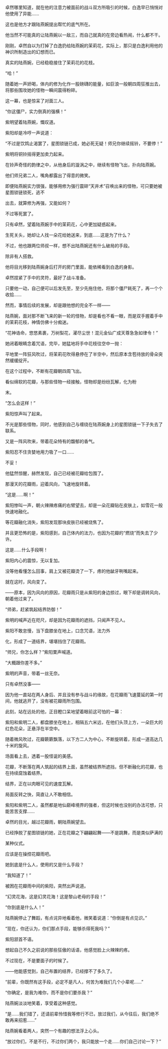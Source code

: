 卓然哪里知道，就在他的注意力被面前的战斗双方所吸引的时候，白逸早已悄悄对他使用了异能……

这也是他方才跟陆燕婉提出帮忙的底气所在。

他当然不可能真的让陆燕婉以一敌三，而自己就真的在旁边看热闹，什么都不干。

刚刚，卓然自以为打掉了白逸扔给陆燕婉的茉莉花，实际上，那只是白逸利用他的神识所制造出的幻想而已。

真实的陆燕婉，已经稳稳接住了茉莉花的花枝。

“哈！”

随着她一声娇喝，体内的修为化作一股磅礴的能量，如巨浪一般朝四周狂推出去，将那些围攻她的怪物一瞬间震得粉碎。

这一幕，也是惊呆了对面三人。

“你这僵尸，实力倒真的强横！”

紫明望着陆燕婉，慨叹道。

紫阳却是冷哼一声说道：

“不过是饮鸩止渴罢了，星图锁链已成，她必死无疑！师兄你继续摇铃，不要停！”

紫明将铜铃摇得更加卖力起来。

在铃声奇怪的韵律之中，从他身后的漩涡之中，继续有怪物飞出，扑向陆燕婉。

他们师兄弟二人，嘴角都露出了得意的微笑。

即便陆燕婉实力很强，能够用修为强行震碎“天井术”召唤出来的怪物，可只要她被星图锁链锁死，逃不

出去，就算修为再强，又能如何？

不过等死罢了。

只有卓然，望着陆燕婉手中的茉莉花，心中更加疑惑起来。

生死关头，她却让人找一朵花给她送来，到底……这是为了什么？

不过，他也跟两位师叔一样，想不出陆燕婉还有什么破局的手段。

除非有人搭救。

他将目光移到陆燕婉身后打开的房门里面，能依稀看到白逸的身影。

卓然捏紧了手中的灵符，最好了战斗准备。

只要他一动，自己便可以后发先至，至少先拖住他，将那个僵尸耗死了，再一个个收拾……

然而，事情后续的发展，却是跟他想的完全不一样——

陆燕婉，面对那不断飞来的新一轮的怪物，却是看也不看一眼，而是双手握着手中的茉莉花枝，神情仿佛十分痴迷。

“花神诰命，悠悠素裹，万树梨花，濯尽尘世！混元金仙广成天尊急急如律令！”

她闭着眼睛念着咒语，完毕，她猛地将手中花枝往空中一抛：

平地里一阵狂风吹过，将茉莉花吹得悬停在了半空中，然后原本含苞待放的骨朵突然缓缓绽开。

在这个过程中，不断有花瓣朝四周飞出。

看似绵软的花瓣，与那些怪物一经接触，怪物却是纷纷瓦解，化为粉

末。

“怎么会这样！”

紫阳惊声叫了起来。

不光是那些怪物，同时，他感到自己与缠绕在陆燕婉身上的星图锁链一下子失去了联系。

又是一阵风吹来，带着花朵特有的馥郁的香气。

紫阳忍不住贪婪地用力吸了一口……

不妥！

他猛然惊醒，赫然发现，自己已经被花瓣给包围了。

那漫天的花瓣雨，迎着风向，飞速地旋转着。

“这是……啊！”

紫阳惨叫一声，朝火辣辣疼痛的右臂望去，却是一朵花瓣贴在皮肤上，如雪花一般快速地融化。

等花瓣融化消失，紫阳发现那块皮肤已经被烧焦了。

并且更恐怖的是，紫阳感到，自己体内的法力，也因为花瓣的“燃烧”而失去了少许。

这是……什么手段啊！

紫阳内心的震惊，无以复加。

没等他看懂怎么回事，肩上又被花瓣烫了一下，疼的他龇牙咧嘴起来。

就在这时，风向变了。

——原本，因为风向的原因，花瓣雨只是从紫阳的身边掠过，眼下却是调转风向，朝着他过来了。

“师弟，赶紧筑起结界防御！”

紫明的喊声近在咫尺，却是因为花瓣雨的遮挡，只闻声不见人。

紫阳不敢怠慢，当下盘膝坐在地上，口念咒语，法力外

化，形成了一道结界，堪堪挡住了花瓣雨。

“师兄，你怎么样？”紫阳栗声喊道。

“大概跟你差不多。”

紫明的声音，带着一丝无奈。

只有卓然没事——

因为他一直站在两人身后、并且没有参与战斗的缘故，在花瓣雨飞速蔓延的第一时间，他就逃开了，没有被花瓣雨所包围。

此刻，站在远处的他，正目瞪口呆地望着眼前这可怕的一幕：

紫阳和紫明二人，都盘膝坐在地上，相隔五六米远，在他们头顶上方，一朵巨大的红色花朵，正悬浮在半空中。

随着微风吹过，花瓣簌簌飘落，以下方二人为中心，不断旋转着，形成一道高达几十米的旋风。

场面看上去，透着一股怪诞的美感。

花瓣，不断落在两人筑起的结界上面，虽然被结界所遮挡，但不断融化的花瓣，也在持续腐蚀着结界。

结界，正在以肉眼可见的速度瓦解。

局面反转之快，简直让人不敢相信。

紫阳和紫明二人，虽然都是地仙巅峰境界的强者，但这时候也没别的办法可想，只能苦苦支撑……

卓然的目光，越过花瓣雨，朝陆燕婉望去。

已经挣脱了星图锁链的她，正在花瓣之下翩翩起舞——不是跳舞，而是类似萨满的

某种仪式。

应该是在操控花瓣雨吧。

她到底是什么人，使用的又是什么手段？

“我知道了！”

被困在花瓣雨中间的紫阳，突然出声说道。

“幻灵花海，这是幻灵花海！这是黎山老母的手段！”

“你到底是什么人！”

陆燕婉停止了舞蹈，有点诧异地看着他，微笑着说道：“你倒是有点见识。”

“现在，你还认为，你们那点手段，能够杀得死我吗？”

紫阳颔首不语。

想起自己不久之前说的那些狂傲的话语，他感觉脸上火辣辣的疼。

不过现在，不是要面子的时候了。

——他能感觉到，自己布置的结界，已经撑不了多久了。

“前辈，你既然有这手段，必定不是凡人，何苦为难我们几个小辈呢……”

“你确定，是我为难你，而不是你们要杀我？”

陆燕婉淡淡地笑着，享受着这种感觉。

“是……我们错了，还请前辈怜惜我等修行不已，放过我们，从今往后，我们绝不敢再来招惹……”

陆燕婉看着两人，突然一个有趣的想法浮上心头。

“放过你们，不是不行，不过你们两个，我只能放一个走……你们自己讨论一下？”
